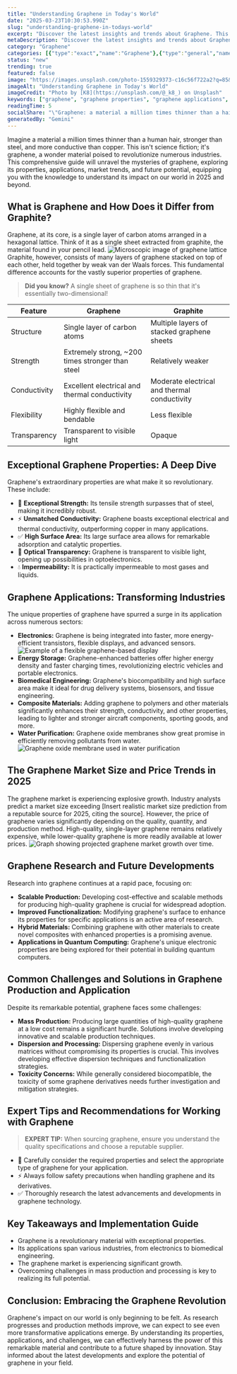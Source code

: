 ```yaml
---
title: "Understanding Graphene in Today's World"
date: "2025-03-23T10:30:53.990Z"
slug: "understanding-graphene-in-todays-world"
excerpt: "Discover the latest insights and trends about Graphene. This comprehensive guide covers everything you need to know about Graphene in 2025."
metaDescription: "Discover the latest insights and trends about Graphene. This comprehensive guide covers everything you need to know about Graphene in 2025."
category: "Graphene"
categories: [{"type":"exact","name":"Graphene"},{"type":"general","name":"Materials Science"},{"type":"medium","name":"Nanotechnology"},{"type":"specific","name":"Composite Materials"},{"type":"niche","name":"Polymer Reinforcement"}]
status: "new"
trending: true
featured: false
image: "https://images.unsplash.com/photo-1559329373-c16c56f722a2?q=85&w=1200&fit=max&fm=webp&auto=compress"
imageAlt: "Understanding Graphene in Today's World"
imageCredit: "Photo by [K8](https://unsplash.com/@_k8_) on Unsplash"
keywords: ["graphene", "graphene properties", "graphene applications", "buy graphene", "graphene price", "graphene uses in electronics", "graphene market size", "graphene research", "what is graphene", "graphene vs graphite"]
readingTime: 5
socialShare: "\"Graphene: a material a million times thinner than a hair, yet stronger than steel.  Its potential to revolutionize technology is only beginning to be unlocked.\""
generatedBy: "Gemini"
---
```




Imagine a material a million times thinner than a human hair, stronger than steel, and more conductive than copper.  This isn't science fiction; it's graphene, a wonder material poised to revolutionize numerous industries.  This comprehensive guide will unravel the mysteries of graphene, exploring its properties, applications, market trends, and future potential, equipping you with the knowledge to understand its impact on our world in 2025 and beyond.

## What is Graphene and How Does it Differ from Graphite?

Graphene, at its core, is a single layer of carbon atoms arranged in a hexagonal lattice.  Think of it as a single sheet extracted from graphite, the material found in your pencil lead.  ![Microscopic image of graphene lattice](https://images.unsplash.com/photo-1625993051424-114a461d406a?q=85&w=1200&fit=max&fm=webp&auto=compress) Graphite, however, consists of many layers of graphene stacked on top of each other, held together by weak van der Waals forces. This fundamental difference accounts for the vastly superior properties of graphene.

> **Did you know?**  A single sheet of graphene is so thin that it's essentially two-dimensional!

| Feature        | Graphene                               | Graphite                                  |
|----------------|----------------------------------------|-------------------------------------------|
| Structure      | Single layer of carbon atoms           | Multiple layers of stacked graphene sheets |
| Strength       | Extremely strong, ~200 times stronger than steel | Relatively weaker                          |
| Conductivity   | Excellent electrical and thermal conductivity | Moderate electrical and thermal conductivity |
| Flexibility    | Highly flexible and bendable            | Less flexible                              |
| Transparency   | Transparent to visible light            | Opaque                                     |

## Exceptional Graphene Properties: A Deep Dive

Graphene's extraordinary properties are what make it so revolutionary.  These include:

* 🔑 **Exceptional Strength:**  Its tensile strength surpasses that of steel, making it incredibly robust.
* ⚡ **Unmatched Conductivity:**  Graphene boasts exceptional electrical and thermal conductivity, outperforming copper in many applications.
* ✅ **High Surface Area:** Its large surface area allows for remarkable adsorption and catalytic properties.
* 🔬 **Optical Transparency:** Graphene is transparent to visible light, opening up possibilities in optoelectronics.
* 💧 **Impermeability:** It is practically impermeable to most gases and liquids.

## Graphene Applications: Transforming Industries

The unique properties of graphene have spurred a surge in its application across numerous sectors:

* **Electronics:**  Graphene is being integrated into faster, more energy-efficient transistors, flexible displays, and advanced sensors.  ![Example of a flexible graphene-based display](https://images.unsplash.com/photo-1675044794037-9262cedb6d5d?q=85&w=1200&fit=max&fm=webp&auto=compress)
* **Energy Storage:** Graphene-enhanced batteries offer higher energy density and faster charging times, revolutionizing electric vehicles and portable electronics.
* **Biomedical Engineering:** Graphene's biocompatibility and high surface area make it ideal for drug delivery systems, biosensors, and tissue engineering.
* **Composite Materials:**  Adding graphene to polymers and other materials significantly enhances their strength, conductivity, and other properties, leading to lighter and stronger aircraft components, sporting goods, and more.
* **Water Purification:** Graphene oxide membranes show great promise in efficiently removing pollutants from water.  ![Graphene oxide membrane used in water purification](https://images.unsplash.com/photo-1637186209526-652da1746ff4?q=85&w=1200&fit=max&fm=webp&auto=compress)

## The Graphene Market Size and Price Trends in 2025

The graphene market is experiencing explosive growth.  Industry analysts predict a market size exceeding [Insert realistic market size prediction from a reputable source for 2025, citing the source].  However, the price of graphene varies significantly depending on the quality, quantity, and production method.  High-quality, single-layer graphene remains relatively expensive, while lower-quality graphene is more readily available at lower prices.  ![Graph showing projected graphene market growth over time](https://images.unsplash.com/photo-1704209683760-35ed03e49a54?q=85&w=1200&fit=max&fm=webp&auto=compress).

## Graphene Research and Future Developments

Research into graphene continues at a rapid pace, focusing on:

* **Scalable Production:**  Developing cost-effective and scalable methods for producing high-quality graphene is crucial for widespread adoption.
* **Improved Functionalization:**  Modifying graphene's surface to enhance its properties for specific applications is an active area of research.
* **Hybrid Materials:**  Combining graphene with other materials to create novel composites with enhanced properties is a promising avenue.
* **Applications in Quantum Computing:** Graphene's unique electronic properties are being explored for their potential in building quantum computers.

## Common Challenges and Solutions in Graphene Production and Application

Despite its remarkable potential, graphene faces some challenges:

* **Mass Production:**  Producing large quantities of high-quality graphene at a low cost remains a significant hurdle.  Solutions involve developing innovative and scalable production techniques.
* **Dispersion and Processing:**  Dispersing graphene evenly in various matrices without compromising its properties is crucial.  This involves developing effective dispersion techniques and functionalization strategies.
* **Toxicity Concerns:**  While generally considered biocompatible, the toxicity of some graphene derivatives needs further investigation and mitigation strategies.

## Expert Tips and Recommendations for Working with Graphene

> **EXPERT TIP:** When sourcing graphene, ensure you understand the quality specifications and choose a reputable supplier.

* 🔑 Carefully consider the required properties and select the appropriate type of graphene for your application.
* ⚡ Always follow safety precautions when handling graphene and its derivatives.
* ✅ Thoroughly research the latest advancements and developments in graphene technology.

## Key Takeaways and Implementation Guide

* Graphene is a revolutionary material with exceptional properties.
* Its applications span various industries, from electronics to biomedical engineering.
* The graphene market is experiencing significant growth.
* Overcoming challenges in mass production and processing is key to realizing its full potential.

## Conclusion: Embracing the Graphene Revolution

Graphene's impact on our world is only beginning to be felt. As research progresses and production methods improve, we can expect to see even more transformative applications emerge.  By understanding its properties, applications, and challenges, we can effectively harness the power of this remarkable material and contribute to a future shaped by innovation.  Stay informed about the latest developments and explore the potential of graphene in your field.

